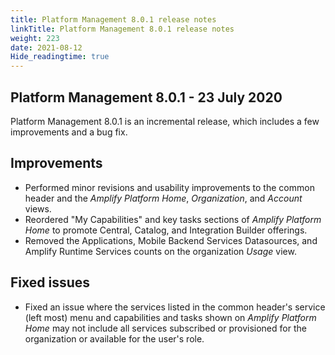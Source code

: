 ```yaml
---
title: Platform Management 8.0.1 release notes
linkTitle: Platform Management 8.0.1 release notes
weight: 223
date: 2021-08-12
Hide_readingtime: true
---
```


## Platform Management 8.0.1 - 23 July 2020

Platform Management 8.0.1 is an incremental release, which includes a few improvements and a bug fix.

## Improvements

* Performed minor revisions and usability improvements to the common header and the _Amplify Platform Home_, _Organization_, and _Account_ views.
* Reordered "My Capabilities" and key tasks sections of _Amplify Platform Home_ to promote Central, Catalog, and Integration Builder offerings.
* Removed the Applications, Mobile Backend Services Datasources, and Amplify Runtime Services counts on the organization _Usage_ view.

## Fixed issues

* Fixed an issue where the services listed in the common header's service (left most) menu and capabilities and tasks shown on _Amplify Platform Home_ may not include all services subscribed or provisioned for the organization or available for the user's role.
